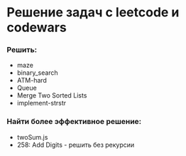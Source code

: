 # Решение задач с leetcode и codewars

### Решить:

- maze
- binary_search
- ATM-hard
- Queue
- Merge Two Sorted Lists
- implement-strstr

### Найти более эффективное решение:

- twoSum.js
- 258: Add Digits - решить без рекурсии